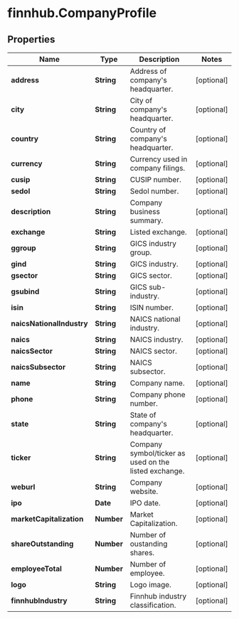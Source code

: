 # finnhub.CompanyProfile

## Properties

Name | Type | Description | Notes
------------ | ------------- | ------------- | -------------
**address** | **String** | Address of company&#39;s headquarter. | [optional] 
**city** | **String** | City of company&#39;s headquarter. | [optional] 
**country** | **String** | Country of company&#39;s headquarter. | [optional] 
**currency** | **String** | Currency used in company filings. | [optional] 
**cusip** | **String** | CUSIP number. | [optional] 
**sedol** | **String** | Sedol number. | [optional] 
**description** | **String** | Company business summary. | [optional] 
**exchange** | **String** | Listed exchange. | [optional] 
**ggroup** | **String** | GICS industry group. | [optional] 
**gind** | **String** | GICS industry. | [optional] 
**gsector** | **String** | GICS sector. | [optional] 
**gsubind** | **String** | GICS sub-industry. | [optional] 
**isin** | **String** | ISIN number. | [optional] 
**naicsNationalIndustry** | **String** | NAICS national industry. | [optional] 
**naics** | **String** | NAICS industry. | [optional] 
**naicsSector** | **String** | NAICS sector. | [optional] 
**naicsSubsector** | **String** | NAICS subsector. | [optional] 
**name** | **String** | Company name. | [optional] 
**phone** | **String** | Company phone number. | [optional] 
**state** | **String** | State of company&#39;s headquarter. | [optional] 
**ticker** | **String** | Company symbol/ticker as used on the listed exchange. | [optional] 
**weburl** | **String** | Company website. | [optional] 
**ipo** | **Date** | IPO date. | [optional] 
**marketCapitalization** | **Number** | Market Capitalization. | [optional] 
**shareOutstanding** | **Number** | Number of oustanding shares. | [optional] 
**employeeTotal** | **Number** | Number of employee. | [optional] 
**logo** | **String** | Logo image. | [optional] 
**finnhubIndustry** | **String** | Finnhub industry classification. | [optional] 


